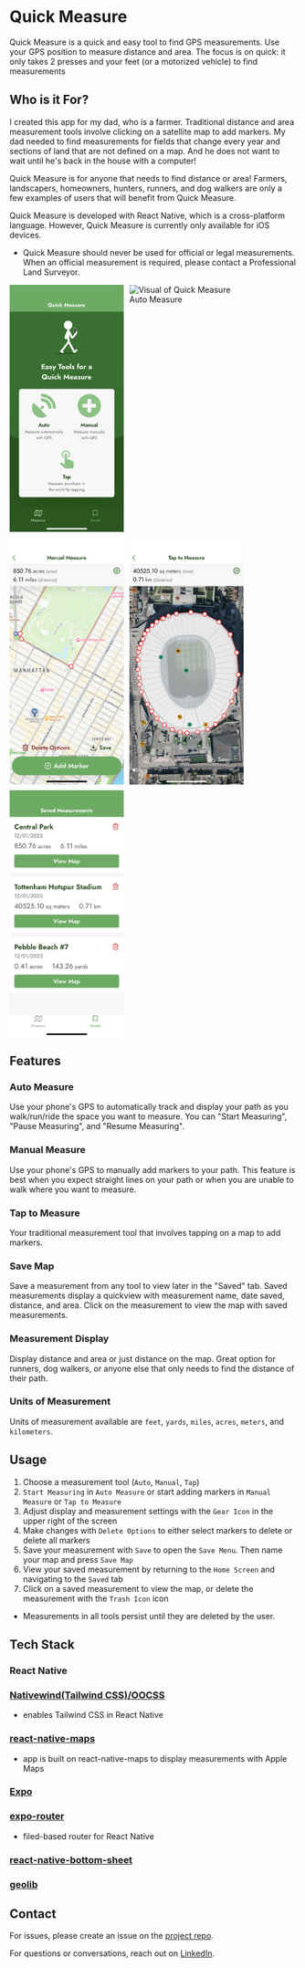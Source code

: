 # Quick Measure

Quick Measure is a quick and easy tool to find GPS measurements. Use your GPS position to measure distance and area. The focus is on quick: it only takes 2 presses and your feet (or a motorized vehicle) to find measurements

## Who is it For?

I created this app for my dad, who is a farmer. Traditional distance and area measurement tools involve clicking on a satellite map to add markers. My dad needed to find measurements for fields that change every year and sections of land that are not defined on a map. And he does not want to wait until he's back in the house with a computer!

Quick Measure is for anyone that needs to find distance or area! Farmers, landscapers, homeowners, hunters, runners, and dog walkers are only a few examples of users that will benefit from Quick Measure. 

Quick Measure is developed with React Native, which is a cross-platform language. However, Quick Measure is currently only available for iOS devices.

* Quick Measure should never be used for official or legal measurements. When an official measurement is required, please contact a Professional Land Surveyor.

<div style="display:flex; flex-direction:row; justify-content:justify-around; flex-wrap:wrap; gap:10px; border:#fff;">
  <img src="./assets/visuals/homepage-visual.png" alt="Visual of Quick Measure Homepage" width="200">
  <img src="./assets/visuals/auto-measure-visual.png" alt="Visual of Quick Measure Auto Measure" width="200">
  <img src="./assets/visuals/manual-measure-visual.png" alt="Visual of Quick Measure Manual Measure" width="200">
  <img src="./assets/visuals/tap-to-measure-visual.png" alt="Visual of Quick Measure Tap to Measure" width="200">
  <img src="./assets/visuals/saved-measurements-visual.png" alt="Visual of Quick Measure Saved Measurements" width="200">
</div>

## Features

### Auto Measure

Use your phone's GPS to automatically track and display your path as you walk/run/ride the space you want to measure. You can "Start Measuring", "Pause Measuring", and "Resume Measuring".

### Manual Measure

Use your phone's GPS to manually add markers to your path. This feature is best when you expect straight lines on your path or when you are unable to walk where you want to measure.

### Tap to Measure

Your traditional measurement tool that involves tapping on a map to add markers.

### Save Map

Save a measurement from any tool to view later in the "Saved" tab. Saved measurements display a quickview with measurement name, date saved, distance, and area. Click on the measurement to view the map with saved measurements.

### Measurement Display

Display distance and area or just distance on the map. Great option for runners, dog walkers, or anyone else that only needs to find the distance of their path. 

### Units of Measurement

Units of measurement available are `feet`, `yards`, `miles`, `acres`, `meters`, and `kilometers`.

## Usage
  1. Choose a measurement tool (`Auto`, `Manual`, `Tap`)
  2. `Start Measuring` in `Auto Measure` or start adding markers in `Manual Measure` or `Tap to Measure`
  3. Adjust display and measurement settings with the `Gear Icon` in the upper right of the screen
  4. Make changes with `Delete Options` to either select markers to delete or delete all markers
  5. Save your measurement with `Save` to open the `Save Menu`. Then name your map and press `Save Map`
  6. View your saved measurement by returning to the `Home Screen` and navigating to the `Saved` tab
  7. Click on a saved measurement to view the map, or delete the measurement with the `Trash Icon` icon

  * Measurements in all tools persist until they are deleted by the user. 

## Tech Stack

### React Native

### [Nativewind(Tailwind CSS)/OOCSS](https://www.nativewind.dev/)
  - enables Tailwind CSS in React Native

### [react-native-maps](https://github.com/react-native-maps/react-native-maps)
  - app is built on react-native-maps to display measurements with Apple Maps

### [Expo](https://expo.dev/)

### [expo-router](https://docs.expo.dev/router/introduction/)
  - filed-based router for React Native

### [react-native-bottom-sheet](https://gorhom.github.io/react-native-bottom-sheet/)

### [geolib](https://www.npmjs.com/package/geolib)

## Contact

For issues, please create an issue on the [project repo](https://github.com/a-down/quick-measure-gps-app/issues).

For questions or conversations, reach out on [LinkedIn](https://linkedin.com/in/alec-downing/).